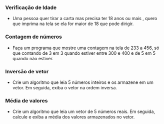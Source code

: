 ### Verificação de Idade
- Uma pessoa quer tirar a carta mas precisa ter 18 anos ou mais , quero que imprima na tela se ela for maior de 18 que pode dirigir.

### Contagem de números
- Faça um programa que mostre uma contagem na tela de 233 a 456, só que contando de 3 em 3 quando estiver entre 300 e 400 e de 5 em 5 quando não estiver.

### Inversão de vetor
- Crie um algoritmo que leia 5 números inteiros e os armazene em um vetor. Em seguida, exiba o vetor na ordem inversa.

### Média de valores 
- Crie um algoritmo que leia um vetor de 5 números reais. Em seguida, calcule e exiba a média dos valores armazenados no vetor.
